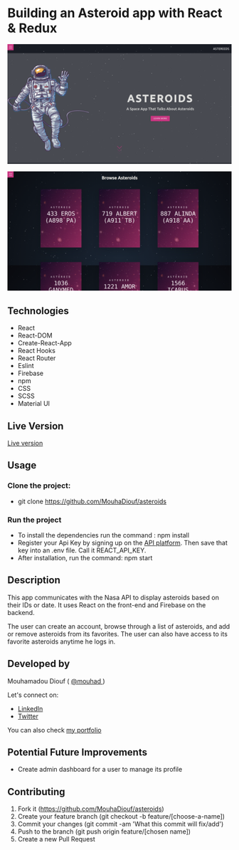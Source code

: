# Building an Asteroid app with React & Redux
![screenshot](./src/Images/asteroids_screenshot_one.png)


![screenshot](./src/Images/asteroids_screenshot_two.png)


## Technologies

- React
- React-DOM
- Create-React-App
- React Hooks
- React Router
- Eslint
- Firebase
- npm
- CSS
- SCSS
- Material UI

## Live Version 
<a href="https://asteroids-mo.netlify.app/" target="_blank" > Live version </a>

## Usage 

### Clone the project: 
 - git clone https://github.com/MouhaDiouf/asteroids
 
 ### Run the project
 - To install the dependencies run the command : npm install 
 - Register your Api Key by signing up on the <a href="https://api.nasa.gov/">API platform</a>. Then save that key into an .env file. Call it REACT_API_KEY.
  - After installation, run the command: npm start
 

## Description 

This app communicates with the Nasa API to display asteroids based on their IDs or date. It uses React on the front-end and Firebase on the backend. 

The user can create an account, browse through a list of asteroids, and add or remove asteroids from its favorites. The user can also have access to its favorite asteroids anytime he logs in.


## Developed by

Mouhamadou Diouf ( <a href="https://github.com/MouhaDiouf"> @mouhad </a>)

Let's connect on: 

-  <a href="https://www.linkedin.com/in/mouha-diouf/" target="_blank" > LinkedIn </a>
- <a href="https://twitter.com/mouhamadiouf" target="_blank"> Twitter</a>

You can also check <a href="https://mouhadiouf.com/" target="_blank"> my portfolio </a>

## Potential Future Improvements 

- Create admin dashboard for a user to manage its profile


## Contributing

1. Fork it (https://github.com/MouhaDiouf/asteroids)
2. Create your feature branch (git checkout -b feature/[choose-a-name])
3. Commit your changes (git commit -am 'What this commit will fix/add')
4. Push to the branch (git push origin feature/[chosen name])
5. Create a new Pull Request
